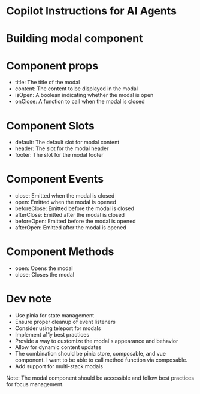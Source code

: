 # Copilot Instructions for AI Agents

# Building modal component

# Component props
- title: The title of the modal
- content: The content to be displayed in the modal
- isOpen: A boolean indicating whether the modal is open
- onClose: A function to call when the modal is closed

# Component Slots
- default: The default slot for modal content
- header: The slot for the modal header
- footer: The slot for the modal footer

# Component Events
- close: Emitted when the modal is closed
- open: Emitted when the modal is opened
- beforeClose: Emitted before the modal is closed
- afterClose: Emitted after the modal is closed
- beforeOpen: Emitted before the modal is opened
- afterOpen: Emitted after the modal is opened

# Component Methods
- open: Opens the modal
- close: Closes the modal

# Dev note
- Use pinia for state management
- Ensure proper cleanup of event listeners
- Consider using teleport for modals
- Implement a11y best practices
- Provide a way to customize the modal's appearance and behavior
- Allow for dynamic content updates
- The combination should be pinia store, composable, and vue component. I want to be able to call method function via composable.
- Add support for multi-stack modals

Note: The modal component should be accessible and follow best practices for focus management.
